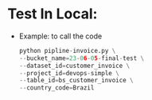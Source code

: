 
# Test In Local: 

* Example: to call the code

    ```python
    python pipline-invoice.py \
    --bucket_name=23-06-05-final-test \
    --dataset_id=customer_invoice \
    --project_id=devops-simple \
    --table_id=bs_customer_invoice \
    --country_code=Brazil
    ```

